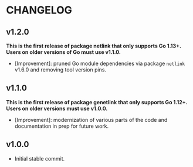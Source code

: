 # CHANGELOG

## v1.2.0

**This is the first release of package netlink that only supports Go 1.13+.
Users on older versions of Go must use v1.1.0.**

- [Improvement]: pruned Go module dependencies via package `netlink` v1.6.0 and
  removing tool version pins.

## v1.1.0

**This is the first release of package genetlink that only supports Go 1.12+.
Users on older versions must use v1.0.0.**

- [Improvement]: modernization of various parts of the code and documentation in
  prep for future work.

## v1.0.0

- Initial stable commit.
